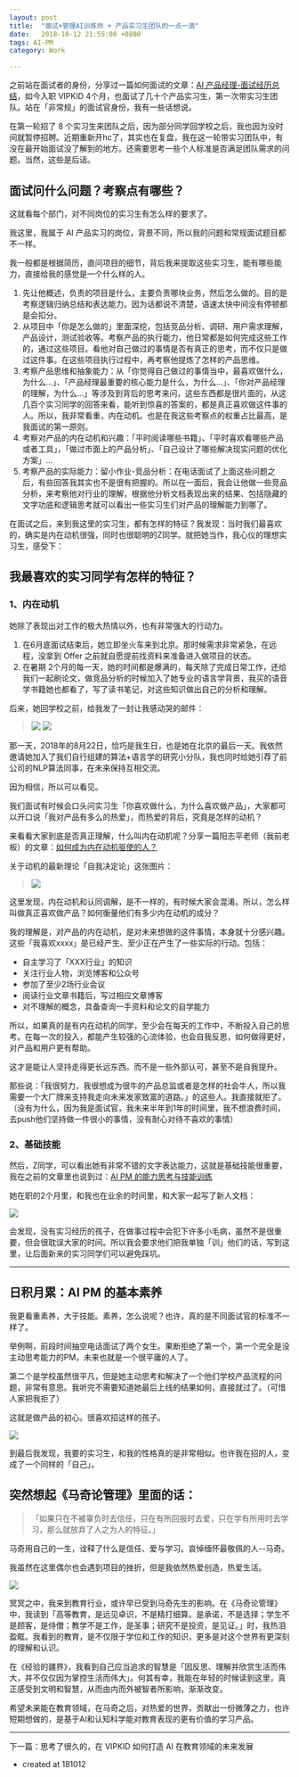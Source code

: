 ```yaml
---
layout: post
title:  "面试+管理AI训练师 + 产品实习生团队的一点一滴"
date:   2018-10-12 21:55:00 +0800
tags: AI-PM
category: Work

---
```


之前站在面试者的身份，分享过一篇如何面试的文章：[AI 产品经理-面试经历总结](http://www.ramywu.com/work/2018/05/31/AI-PM-Interview/)，如今入职 VIPKID 4个月，也面试了几十个产品实习生，第一次带实习生团队。站在「非常规」的面试官身份，我有一些话想说。


在第一轮招了 8 个实习生来团队之后，因为部分同学回学校之后，我也因为没时间就暂停招聘。近期重新开hc了，其实也在复盘，我在这一轮带实习团队中，有没在最开始面试没了解到的地方。还需要思考一些个人标准是否满足团队需求的问题。当然，这些是后话。

## 面试问什么问题？考察点有哪些？

这就看每个部门，对不同岗位的实习生有怎么样的要求了。

我这里，我属于 AI 产品实习的岗位，背景不同，所以我的问题和常规面试题目都不一样。

我一般都是根据简历，直问项目的细节，背后我来提取这些实习生，能有哪些能力，直接给我的感觉是一个什么样的人。

1. 先让他概述，负责的项目是什么，主要负责哪块业务，然后怎么做的。目的是考察逻辑归纳总结和表达能力。因为话都说不清楚，语速太快中间没有停顿都是会扣分。
2. 从项目中「你是怎么做的」里面深挖，包括竞品分析、调研、用户需求理解，产品设计，测试验收等。考察产品的执行能力，他日常都是如何完成这些工作的，通过这些项目。看他对自己做过的事情是否有真正的思考，而不仅只是做过这件事。在这些项目执行过程中，再考察他提炼了怎样的产品思维。
3. 考察产品思维和抽象能力：从「你觉得自己做过的事情当中，最喜欢做什么，为什么...」、「产品经理最重要的核心能力是什么，为什么...」、「你对产品经理的理解，为什么...」等涉及到背后的思考来问，这些东西都是很片面的，从这几百个实习同学的回答来看，能听到惊喜的答案的，都是真正喜欢做这件事的人。所以，我非常看重，内在动机。也是在我这些考察点的权重占比最高，是我面试的第一原则。
4. 考察对产品的内在动机和兴趣：「平时阅读哪些书籍」、「平时喜欢看哪些产品或者工具」，「做过市面上的产品分析」、「自己设计了哪些解决现实问题的优化方案」...
5. 考察产品的实际能力：留小作业-竞品分析：在电话面试了上面这些问题之后，有些回答我其实也不是很有把握的。所以在一面后，我会让他做一些竞品分析，来考察他对行业的理解，根据他分析文档表现出来的结果、包括隐藏的文字功底和逻辑思考就可以看出一些实习生们对产品的理解能力到哪了。



在面试之后，来到我这里的实习生，都有怎样的特征？我发现：当时我们最喜欢的，确实是内在动机很强，同时也很聪明的Z同学。就把她当作，我心仪的理想实习生，感受下：


## 我最喜欢的实习同学有怎样的特征？


### 1、内在动机

她除了表现出对工作的极大热情以外，也有非常强大的行动力。

1. 在6月底面试结束后，她立即坐火车来到北京。那时候需求非常紧急，在远程，没拿到 Offer 之前就自愿提前找资料来准备进入做项目的状态。
2. 在暑期 2个月的每一天，她的时间都是爆满的，每天除了完成日常工作，还给我们一起刷论文，做竞品分析的时候加入了她专业的语言学背景，我买的语音学书籍她也都看了，写了读书笔记，对这些知识做出自己的分析和理解。

后来，她回学校之前，给我发了一封让我感动哭的邮件：

> ![](http://ojcp18ifz.bkt.clouddn.com/2018-10-12-141431.jpg)
> ![](http://ojcp18ifz.bkt.clouddn.com/2018-10-12-141542.jpg)

那一天，2018年的8月22日，恰巧是我生日，也是她在北京的最后一天。我依然邀请她加入了我们自行组建的算法+语言学的研究小分队，我也同时给她引荐了前公司的NLP算法同事，在未来保持互相交流。


因为相信，所以可以看见。

我们面试有时候会口头问实习生「你喜欢做什么，为什么喜欢做产品」，大家都可以开口说「我对产品有多么的热爱」，而热爱的背后，究竟是怎样的动机？

来看看大家到底是否真正理解，什么叫内在动机呢？分享一篇阳志平老师（我前老板）的文章：[如何成为内在动机驱使的人？](https://mp.weixin.qq.com/s?__biz=MzA3MzM0MjUyMQ==&mid=2652149359&idx=1&sn=99b1eabcf753ab64114175cf3076a6c0&mpshare=1&scene=1&srcid=1012YdKEHHeZGkKIH6HWpM9F&key=adad1fbca0d4037c59f2892a8715f421bd2c2e8c07f52b8c5d28bc0a1d197581adf9a0ebce65e093d6f267b0cfa8719559c020834d9570fc80777b8799b04d6f0aa004dab5c1c07cc6028085220dfcb4&ascene=0&uin=OTYyNDg4NjIx&devicetype=iMac+MacBookPro14%2C1+OSX+OSX+10.12.5+build(16F2073)&version=12020810&nettype=WIFI&lang=zh_CN&fontScale=100&pass_ticket=kxYPt4NoahVxchwXhVssWCGx7%2F6Is7P5cB5Cf%2Ftjdbhi8Ny1XdWMHdEF28u0V4XP)

关于动机的最新理论「自我决定论」这张图片：

> ![](http://ojcp18ifz.bkt.clouddn.com/2018-10-12-142903.jpg)

这里发现，内在动机和认同调解，是不一样的，有时候大家会混淆。所以，怎么样叫做真正喜欢做产品？如何衡量他们有多少内在动机的成分？

我的理解是，对产品的内在动机，是对未来想做的这件事情，本身就十分感兴趣。这些「我喜欢xxxx」是已经产生、至少正在产生了一些实际的行动。包括：

- 自主学习了「XXX行业」的知识
- 关注行业人物，浏览博客和公众号
- 参加了至少2场行业会议
- 阅读行业文章书籍后，写过相应文章博客
- 对不理解的概念，具备查询一手资料和论文的自学能力



所以，如果真的是有内在动机的同学，至少会在每天的工作中，不断投入自己的思考。在每一次的投入，都能产生较强的心流体验，也会自我反思，如何做得更好，对产品和用户更有帮助。

这才是能让人坚持走得更长远东西。而不是一些外部认可，甚至不是自我提升。

那些说：「我很努力，我很想成为很牛的产品总监或者是怎样的社会牛人，所以我需要一个大厂牌来支持我走向未来发家致富的道路。」的这些人。我直接就拒了。（没有为什么，因为我是面试官，我未来半年到1年的时间里，我不想浪费时间，去push他们坚持做一件很小的事情，没有耐心对待不喜欢的事情）

### 2、基础技能

然后，Z同学，可以看出她有非常不错的文字表达能力，这就是基础技能很重要，我在之前的文章里也说到过：[AI PM 的能力思考与技能训练](http://www.ramywu.com/freestyle/2018/05/11/Thinking-About-Skill/)

她在职的2个月里，和我也在业余的时间里，和大家一起写了新人文档：

![](http://ojcp18ifz.bkt.clouddn.com/2018-10-12-150815.jpg)

会发现，没有实习经历的孩子，在做事过程中会犯下许多小毛病，虽然不是很重要，但会很耽误大家的时间。所以我会要求他们把我单独「训」他们的话，写到这里，让后面新来的实习同学们可以避免踩坑。


---

## 日积月累：AI PM 的基本素养

我更看重素养，大于技能。素养，怎么说呢？也许，真的是不同面试官的标准不一样了。

举例啊，前段时间抽空电话面试了两个女生。果断拒绝了第一个，第一个完全是没主动思考能力的PM，未来也就是一个很平庸的人了。

第二个是学校虽然很平凡，但是她主动思考和解决了一个他们学校产品流程的问题，非常有意思。我听完不需要知道她最后上线的结果如何，直接就过了。（可惜人家把我拒了）

这就是做产品的初心。很喜欢招这样的孩子。

![](http://ojcp18ifz.bkt.clouddn.com/2018-10-12-152317.jpg)

到最后我发现，我要的实习生，和我的性格真的是非常相似。也许我在招的人，变成了一个同样的「自己」。


## 突然想起《马奇论管理》里面的话：

> 「如果只在不被辜负时去信任，只在有所回报时去爱，只在学有所用时去学习，那么就放弃了人之为人的特征。」

马奇用自己的一生，诠释了什么是信任、爱与学习。哀悼缅怀最敬佩的人--马奇。


我虽然在这里偶尔也会遇到项目的挫折，但是我依然热爱创造，热爱生活。

![](http://ojcp18ifz.bkt.clouddn.com/2018-10-12-153603.jpg)


冥冥之中，我来到教育行业，或许早已受到马奇先生的影响。在《马奇论管理》中，我读到「高等教育，是远见卓识，不是精打细算。是承诺，不是选择；学生不是顾客，是侍僧；教学不是工作，是圣事；研究不是投资，是见证。」时，我热泪盈眶。我看到的教育，是不仅限于学位和工作的知识，更多是对这个世界有更深刻的理解和认识。

在《经验的疆界》，我看到自己应当追求的智慧是「因反思、理解并欣赏生活而伟大，并不仅仅因为掌控生活而伟大」。何其有幸，我能在年轻的时候读到这里，真正感受到文明和智慧，从而由内而外被智者所影响，渐渐改变。

希望未来能在教育领域，在马奇之后，对热爱的世界，贡献出一份微薄之力，也许短期想做的，是基于AI和认知科学能对教育表现的更有价值的学习产品。

---


下一篇：思考了很久的，在 VIPKID 如何打造 AI 在教育领域的未来发展


- created at 181012


